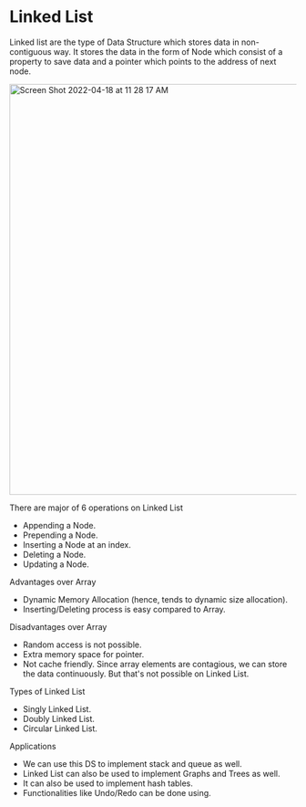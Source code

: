 # Linked List

Linked list are the type of Data Structure which stores data in non-contiguous way. It stores the data in the form of Node which consist of a property to save data and a pointer which points to the address of next node.

<img width="720" alt="Screen Shot 2022-04-18 at 11 28 17 AM" src="https://user-images.githubusercontent.com/42216978/163762325-a3e10c75-e998-4423-a718-5324061c5bae.png">


There are major of 6 operations on Linked List
- Appending a Node.
- Prepending a Node.
- Inserting a Node at an index.
- Deleting a Node.
- Updating a Node.

Advantages over Array
- Dynamic Memory Allocation (hence, tends to dynamic size allocation).
- Inserting/Deleting process is easy compared to Array.

Disadvantages over Array
- Random access is not possible.
- Extra memory space for pointer.
- Not cache friendly. Since array elements are contagious, we can store the data continuously. But that's not possible on Linked List.

Types of Linked List
- Singly Linked List.
- Doubly Linked List.
- Circular Linked List.

Applications
- We can use this DS to implement stack and queue as well.
- Linked List can also be used to implement Graphs and Trees as well.
- It can also be used to implement hash tables.
- Functionalities like Undo/Redo can be done using.
